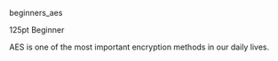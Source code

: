 beginners_aes

125pt Beginner

AES is one of the most important encryption methods in our daily lives.

